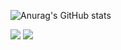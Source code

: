 ![Anurag's GitHub stats](https://github-readme-stats.vercel.app/api?username=GodSamble&theme=dark&show_icons=true)


<img src="https://img.shields.io/badge/Instagram-#E4405F?style=flat-square&logo=Instagram&logoColor=ff69b4"/>
<img src="https://img.shields.io/badge/Android-3DDC84?style=flat-square&logo=Android&logoColor=white"/>
